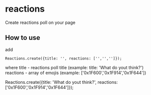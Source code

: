 # reactions
  Create reactions poll on your page
## How to use 
add 
```
Reactions.create({title: '', reactions: ['','','']});
```
where 
title - reactions poll title (example: title: 'What do yout think?')
reactions - array of emojis (example: ['0x1F600','0x1F914','0x1F644'])

Reactions.create({title: 'What do yout think?', reactions: ['0x1F600','0x1F914','0x1F644']});

  
